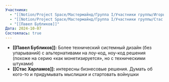 ```yaml
---
Участники:
  - "[[Notion/Project Space/Мастермайнд/Группа I/Участники группы/Игорь Алексеенко/Игорь Алексеенко\\|Игорь Алексеенко]]"
  - "[[Notion/Project Space/Мастермайнд/Группа I/Участники группы/Стас Харламов/Стас Харламов\\|Стас Харламов]]"
  - "[[Павел Бубликов]]"
Дата: 2024-10-07
Состоялась: true
---
```

- **[[Павел Бубликов]]:** Более технический системный дизайн (без упарываний) с альтернативами на лоу-код, ноу-код решения (похоже на серию «как монетизируется», но с техническими штуками)
- **[[Стас Харламов]]:** интересны бизнесовые решения. Думать об кого-то и придумывать мыслишки и стартовать войнушки


